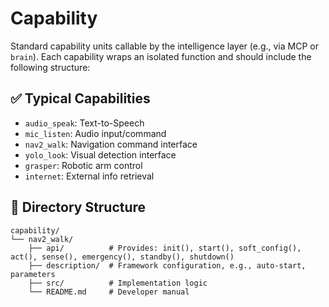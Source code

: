 # Capability

Standard capability units callable by the intelligence layer (e.g., via MCP or `brain`). Each capability wraps an isolated function and should include the following structure:

## ✅ Typical Capabilities

- `audio_speak`: Text-to-Speech
- `mic_listen`: Audio input/command
- `nav2_walk`: Navigation command interface
- `yolo_look`: Visual detection interface
- `grasper`: Robotic arm control
- `internet`: External info retrieval

## 📁 Directory Structure

```plaintext
capability/
└── nav2_walk/
    ├── api/          # Provides: init(), start(), soft_config(), act(), sense(), emergency(), standby(), shutdown()
    ├── description/  # Framework configuration, e.g., auto-start, parameters
    ├── src/          # Implementation logic
    └── README.md     # Developer manual
```